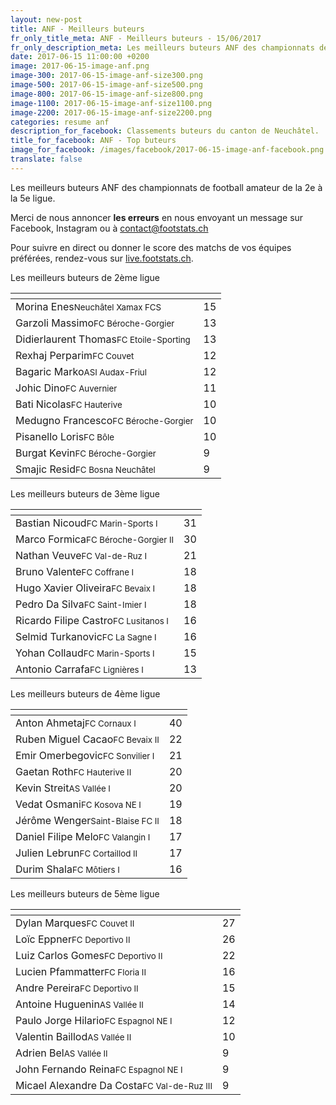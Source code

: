 ```yaml
---
layout: new-post
title: ANF - Meilleurs buteurs
fr_only_title_meta: ANF - Meilleurs buteurs - 15/06/2017
fr_only_description_meta: Les meilleurs buteurs ANF des championnats de football amateur de la 2e à la 5e ligue - 15/06/2017
date: 2017-06-15 11:00:00 +0200
image: 2017-06-15-image-anf.png
image-300: 2017-06-15-image-anf-size300.png
image-500: 2017-06-15-image-anf-size500.png
image-800: 2017-06-15-image-anf-size800.png
image-1100: 2017-06-15-image-anf-size1100.png
image-2200: 2017-06-15-image-anf-size2200.png
categories: resume anf
description_for_facebook: Classements buteurs du canton de Neuchâtel.
title_for_facebook: ANF - Top buteurs
image_for_facebook: /images/facebook/2017-06-15-image-anf-facebook.png
translate: false
---
```

Les meilleurs buteurs ANF des championnats de football amateur de la 2e à la 5e ligue.

Merci de nous annoncer <b>les erreurs</b> en nous envoyant un message sur Facebook, Instagram ou à contact@footstats.ch

Pour suivre en direct ou donner le score des matchs de vos équipes préférées, rendez-vous sur <a href='http://live.footstats.ch'>live.footstats.ch</a>.

Les meilleurs buteurs de 2ème ligue

<table class="table"><thead><tr><th><i class="fa fa-male"></i></th><th><i class="fa fa-futbol-o"></i></th></tr></thead><tbody><tr><td>Morina Enes<span class='d-block team-name'><small>Neuchâtel Xamax FCS</small></span></td><td>15</td></tr><tr><td>Garzoli Massimo<span class='d-block team-name'><small>FC Béroche-Gorgier</small></span></td><td>13</td></tr><tr><td>Didierlaurent Thomas<span class='d-block team-name'><small>FC Etoile-Sporting</small></span></td><td>13</td></tr><tr><td>Rexhaj Perparim<span class='d-block team-name'><small>FC Couvet</small></span></td><td>12</td></tr><tr><td>Bagaric Marko<span class='d-block team-name'><small>ASI Audax-Friul</small></span></td><td>12</td></tr><tr><td>Johic Dino<span class='d-block team-name'><small>FC Auvernier</small></span></td><td>11</td></tr><tr><td>Bati Nicolas<span class='d-block team-name'><small>FC Hauterive</small></span></td><td>10</td></tr><tr><td>Medugno Francesco<span class='d-block team-name'><small>FC Béroche-Gorgier</small></span></td><td>10</td></tr><tr><td>Pisanello Loris<span class='d-block team-name'><small>FC Bôle</small></span></td><td>10</td></tr><tr><td>Burgat Kevin<span class='d-block team-name'><small>FC Béroche-Gorgier</small></span></td><td>9</td></tr><tr><td>Smajic Resid<span class='d-block team-name'><small>FC Bosna Neuchâtel</small></span></td><td>9</td></tr></tbody></table>Les meilleurs buteurs de 3ème ligue

<table class="table"><thead><tr><th><i class="fa fa-male"></i></th><th><i class="fa fa-futbol-o"></i></th></tr></thead><tbody><tr><td>Bastian Nicoud<span class='d-block team-name'><small>FC Marin-Sports I</small></span></td><td>31</td></tr><tr><td>Marco Formica<span class='d-block team-name'><small>FC Béroche-Gorgier II</small></span></td><td>30</td></tr><tr><td>Nathan Veuve<span class='d-block team-name'><small>FC Val-de-Ruz I</small></span></td><td>21</td></tr><tr><td>Bruno Valente<span class='d-block team-name'><small>FC Coffrane I</small></span></td><td>18</td></tr><tr><td>Hugo Xavier Oliveira<span class='d-block team-name'><small>FC Bevaix I</small></span></td><td>18</td></tr><tr><td>Pedro Da Silva<span class='d-block team-name'><small>FC Saint-Imier I</small></span></td><td>18</td></tr><tr><td>Ricardo Filipe Castro<span class='d-block team-name'><small>FC Lusitanos I</small></span></td><td>16</td></tr><tr><td>Selmid Turkanovic<span class='d-block team-name'><small>FC La Sagne I</small></span></td><td>16</td></tr><tr><td>Yohan Collaud<span class='d-block team-name'><small>FC Marin-Sports I</small></span></td><td>15</td></tr><tr><td>Antonio Carrafa<span class='d-block team-name'><small>FC Lignières I</small></span></td><td>13</td></tr></tbody></table>Les meilleurs buteurs de 4ème ligue

<table class="table"><thead><tr><th><i class="fa fa-male"></i></th><th><i class="fa fa-futbol-o"></i></th></tr></thead><tbody><tr><td>Anton Ahmetaj<span class='d-block team-name'><small>FC Cornaux I</small></span></td><td>40</td></tr><tr><td>Ruben Miguel Cacao<span class='d-block team-name'><small>FC Bevaix II</small></span></td><td>22</td></tr><tr><td>Emir Omerbegovic<span class='d-block team-name'><small>FC Sonvilier I</small></span></td><td>21</td></tr><tr><td>Gaetan Roth<span class='d-block team-name'><small>FC Hauterive II</small></span></td><td>20</td></tr><tr><td>Kevin Streit<span class='d-block team-name'><small>AS Vallée I</small></span></td><td>20</td></tr><tr><td>Vedat Osmani<span class='d-block team-name'><small>FC Kosova NE I</small></span></td><td>19</td></tr><tr><td>Jérôme Wenger<span class='d-block team-name'><small>Saint-Blaise FC II</small></span></td><td>18</td></tr><tr><td>Daniel Filipe Melo<span class='d-block team-name'><small>FC Valangin I</small></span></td><td>17</td></tr><tr><td>Julien Lebrun<span class='d-block team-name'><small>FC Cortaillod II</small></span></td><td>17</td></tr><tr><td>Durim Shala<span class='d-block team-name'><small>FC Môtiers I</small></span></td><td>16</td></tr></tbody></table>Les meilleurs buteurs de 5ème ligue

<table class="table"><thead><tr><th><i class="fa fa-male"></i></th><th><i class="fa fa-futbol-o"></i></th></tr></thead><tbody><tr><td>Dylan Marques<span class='d-block team-name'><small>FC Couvet II</small></span></td><td>27</td></tr><tr><td>Loïc Eppner<span class='d-block team-name'><small>FC Deportivo II</small></span></td><td>26</td></tr><tr><td>Luiz Carlos Gomes<span class='d-block team-name'><small>FC Deportivo II</small></span></td><td>22</td></tr><tr><td>Lucien Pfammatter<span class='d-block team-name'><small>FC Floria II</small></span></td><td>16</td></tr><tr><td>Andre Pereira<span class='d-block team-name'><small>FC Deportivo II</small></span></td><td>15</td></tr><tr><td>Antoine Huguenin<span class='d-block team-name'><small>AS Vallée II</small></span></td><td>14</td></tr><tr><td>Paulo Jorge Hilario<span class='d-block team-name'><small>FC Espagnol NE I</small></span></td><td>12</td></tr><tr><td>Valentin Baillod<span class='d-block team-name'><small>AS Vallée II</small></span></td><td>10</td></tr><tr><td>Adrien Bel<span class='d-block team-name'><small>AS Vallée II</small></span></td><td>9</td></tr><tr><td>John Fernando Reina<span class='d-block team-name'><small>FC Espagnol NE I</small></span></td><td>9</td></tr><tr><td>Micael Alexandre Da Costa<span class='d-block team-name'><small>FC Val-de-Ruz III</small></span></td><td>9</td></tr></tbody></table>
